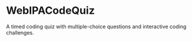 # WebIPACodeQuiz
A timed coding quiz with multiple-choice questions and interactive coding challenges. 
